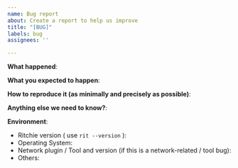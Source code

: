 ```yaml
---
name: Bug report
about: Create a report to help us improve
title: "[BUG]"
labels: bug
assignees: ''

---
```


<!-- Please use this template while reporting a bug and provide as much info as possible. 
Not doing so may result in your bug not being addressed in a timely manner. Thanks!
-->


**What happened**:

**What you expected to happen**:

**How to reproduce it (as minimally and precisely as possible)**:

**Anything else we need to know?**:

**Environment**:
- Ritchie version ( use `rit --version` ):
- Operating System:
- Network plugin / Tool and version (if this is a network-related / tool bug):
- Others:
